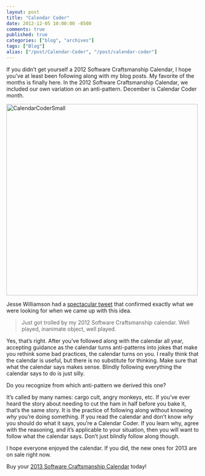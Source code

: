 ```yaml
---
layout: post
title: "Calendar Coder"
date: 2012-12-05 10:00:00 -0500
comments: true
published: true
categories: ["blog", "archives"]
tags: ["Blog"]
alias: ["/post/Calendar-Coder", "/post/calendar-coder"]
---
```

<!-- more -->

<p>If you didn’t get yourself a 2012 Software Craftsmanship Calendar, I hope you’ve at least been following along with my blog posts. My favorite of the months is finally here. In the 2012 Software Craftsmanship Calendar, we included our own variation on an anti-pattern. December is Calendar Coder month.</p>  <p><a href="http://brendan.enrick.com/image.axd?picture=CalendarCoderSmall.jpg"><img title="CalendarCoderSmall" style="border-top: 0px; border-right: 0px; background-image: none; border-bottom: 0px; padding-top: 0px; padding-left: 0px; border-left: 0px; display: inline; padding-right: 0px" border="0" alt="CalendarCoderSmall" src="http://brendan.enrick.com/image.axd?picture=CalendarCoderSmall_thumb.jpg" width="500" height="500" /></a></p>  <p>Jesse Williamson had a <a href="http://twitter.com/jessewilliamson/status/275621188703772672" target="_blank">spectacular tweet</a> that confirmed exactly what we were looking for when we came up with this idea.</p>  <blockquote>   <p>Just got trolled by my 2012 Software Craftsmanship calendar. Well played, inanimate object, well played.</p> </blockquote>  <p>Yes, that’s right. After you’ve followed along with the calendar all year, accepting guidance as the calendar turns anti-patterns into jokes that make you rethink some bad practices, the calendar turns on you. I really think that the calendar is useful, but there is no substitute for thinking. Make sure that what the calendar says makes sense. Blindly following everything the calendar says to do is just silly.</p>  <p>Do you recognize from which anti-pattern we derived this one?</p>  <p>It’s called by many names: cargo cult, angry monkeys, etc. If you’ve ever heard the story about needing to cut the ham in half before you bake it, that’s the same story. It is the practice of following along without knowing <em>why</em> you’re doing something. If you read the calendar and don’t know <em>why</em> you should do what it says, you’re a Calendar Coder. If you learn why, agree with the reasoning, and it’s applicable to your situation, then you will want to follow what the calendar says. Don’t just blindly follow along though.</p>  <p>I hope everyone enjoyed the calendar. If you did, the new ones for 2013 are on sale right now.</p>  <p>Buy your <a href="http://sites.fastspring.com/telerik/product/featured-gear" target="_blank">2013 Software Craftsmanship Calendar</a> today!</p>
